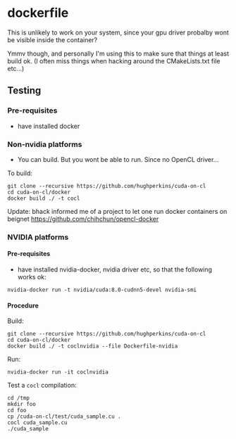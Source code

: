 # dockerfile

This is unlikely to work on your system, since your gpu driver probalby wont be visible inside the container?

Ymmv though, and personally I'm using this to make sure that things at least build ok.  (I often miss things when
hacking around the CMakeLists.txt file etc...)

## Testing

### Pre-requisites

- have installed docker

### Non-nvidia platforms

- You can build.  But you wont be able to run.  Since no OpenCL driver...

To build:
```
git clone --recursive https://github.com/hughperkins/cuda-on-cl
cd cuda-on-cl/docker
docker build ./ -t cocl
```

Update: bhack informed me of a project to let one run docker containers on beignet https://github.com/chihchun/opencl-docker

### NVIDIA platforms

#### Pre-requisites

- have installed nvidia-docker, nvidia driver etc, so that the following works ok:
```
nvidia-docker run -t nvidia/cuda:8.0-cudnn5-devel nvidia-smi
```

#### Procedure

Build:
```
git clone --recursive https://github.com/hughperkins/cuda-on-cl
cd cuda-on-cl/docker
docker build ./ -t coclnvidia --file Dockerfile-nvidia
```
Run:
```
nvidia-docker run -it coclnvidia
```
Test a `cocl` compilation:
```
cd /tmp
mkdir foo
cd foo
cp /cuda-on-cl/test/cuda_sample.cu .
cocl cuda_sample.cu
./cuda_sample
```
